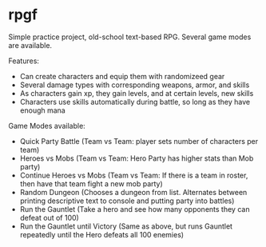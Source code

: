 # rpgf
Simple practice project, old-school text-based RPG.  Several game modes are available.

Features:
- Can create characters and equip them with randomizeed gear
- Several damage types with corresponding weapons, armor, and skills
- As characters gain xp, they gain levels, and at certain levels, new skills
- Characters use skills automatically during battle, so long as they have enough mana

Game Modes available:
- Quick Party Battle (Team vs Team: player sets number of characters per team)
- Heroes vs Mobs (Team vs Team: Hero Party has higher stats than Mob party)
- Continue Heroes vs Mobs (Team vs Team: If there is a team in roster, then have that team fight a new mob party)
- Random Dungeon (Chooses a dungeon from list.  Alternates between printing descriptive text to console and putting party into battles)
- Run the Gauntlet (Take a hero and see how many opponents they can defeat out of 100)
- Run the Gauntlet until Victory (Same as above, but runs Gauntlet repeatedly until the Hero defeats all 100 enemies)
